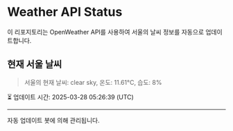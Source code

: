 
# Weather API Status

이 리포지토리는 OpenWeather API를 사용하여 서울의 날씨 정보를 자동으로 업데이트합니다.

## 현재 서울 날씨
> 서울의 현재 날씨: clear sky, 온도: 11.61°C, 습도: 8%

⏳ 업데이트 시간: 2025-03-28 05:26:39 (UTC)

---
자동 업데이트 봇에 의해 관리됩니다.
